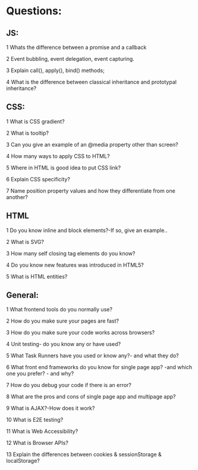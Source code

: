 # Questions:

## JS:
1 Whats the difference between a promise and a callback

2 Event bubbling, event delegation, event capturing.

3 Explain call(), apply(), bind() methods;

4 What is the difference between classical inheritance and prototypal inheritance?

## CSS:
1 What is CSS gradient?

2 What is tooltip?

3 Can you give an example of an @media property other than screen?

4 How many ways to apply CSS to HTML?

5 Where in HTML is good idea to put CSS link?

6 Explain CSS specificity?

7 Name position property values and how they differentiate from one another?

## HTML

1 Do you know inline and block elements?-If so, give an example..

2 What is SVG?

3 How many self closing tag elements do you know?

4 Do you know new features was introduced in HTML5?

5 What is HTML entities?



 ## General:
1 What frontend tools do you normally use?

2 How do you make sure your pages are fast?

3 How do you make sure your code works across browsers?

4 Unit testing- do you know any or have used?

5 What Task Runners have you used or know any?- and what they do?

6 What front end frameworks do you know for single page app? -and which one you prefer? - and why?

7 How do you debug your code if there is an error?

8 What are the pros and cons of single page app and multipage app?

9 What is AJAX?-How does it work?

10 What is E2E testing?

11 What is Web Accessibility?

12 What is Browser APIs?

13 Explain the differences between cookies & sessionStorage & localStorage?
